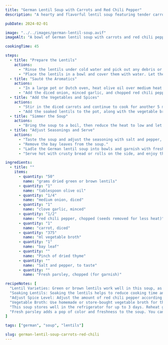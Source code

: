 ```yaml
---
title: "German Lentil Soup with Carrots and Red Chili Pepper"
description: "A hearty and flavorful lentil soup featuring tender carrots and a hint of spice from red chili pepper, perfect for chilly days and comforting meals."

pubDate: 2024-02-01

image: "../../images/german-lentil-soup.avif"
imageAlt: "A bowl of German lentil soup with carrots and red chili pepper garnished with fresh parsley"

cookingTime: 45

steps:
  - title: "Prepare the Lentils"
    actions:
      - "Rinse the lentils under cold water and pick out any debris or stones."
      - "Place the lentils in a bowl and cover them with water. Let them soak for about 30 minutes, then drain and set aside."
  - title: "Sauté the Aromatics"
    actions:
      - "In a large pot or Dutch oven, heat olive oil over medium heat."
      - "Add the diced onion, minced garlic, and chopped red chili pepper. Sauté until the onions are soft and translucent, about 5 minutes."
  - title: "Add the Vegetables and Spices"
    actions:
      - "Stir in the diced carrots and continue to cook for another 5 minutes, allowing the carrots to soften slightly."
      - "Add the soaked lentils to the pot, along with the vegetable broth, bay leaves, thyme, and a pinch of salt and pepper."
  - title: "Simmer the Soup"
    actions:
      - "Bring the soup to a boil, then reduce the heat to low and let it simmer, partially covered, for 25-30 minutes or until the lentils are tender and the flavors have melded together."
  - title: "Adjust Seasonings and Serve"
    actions:
      - "Taste the soup and adjust the seasoning with salt and pepper, if needed."
      - "Remove the bay leaves from the soup."
      - "Ladle the German lentil soup into bowls and garnish with freshly chopped parsley."
      - "Serve hot with crusty bread or rolls on the side, and enjoy the comforting flavors of this hearty soup!"

ingredients:
  - title: ""
    items:
      - quantity: "50"
        name: "grams dried green or brown lentils"
      - quantity: "1"
        name: "tablespoon olive oil"
      - quantity: "1/4"
        name: "medium onion, diced"
      - quantity: "1"
        name: "clove garlic, minced"
      - quantity: "1/2"
        name: "red chili pepper, chopped (seeds removed for less heat)"
      - quantity: "1"
        name: "carrot, diced"
      - quantity: "375"
        name: "ml vegetable broth"
      - quantity: "1"
        name: "bay leaf"
      - quantity: ""
        name: "Pinch of dried thyme"
      - quantity: ""
        name: "Salt and pepper, to taste"
      - quantity: ""
        name: "Fresh parsley, chopped (for garnish)"

recipeNotes: [
  "Lentil Varieties: Green or brown lentils work well in this soup, as they hold their shape when cooked and provide a hearty texture.",
  "Soaking Lentils: Soaking the lentils helps to reduce cooking time and can make them easier to digest.",
  "Adjust Spice Level: Adjust the amount of red chili pepper according to your preference for spiciness. You can also leave the seeds in for extra heat.",
  "Vegetable Broth: Use homemade or store-bought vegetable broth for the base of the soup. You can also use chicken broth if preferred.",
  "This soup stores well in the refrigerator for up to 3 days. Reheat gently on the stovetop, adding a splash of water or broth if needed to thin the soup.",
  "Fresh parsley adds a pop of color and freshness to the soup. You can also garnish with a dollop of sour cream or a squeeze of lemon juice, if desired."
]

tags: ["german", "soup", "lentils"]

slug: german-lentil-soup-carrots-red-chili
---
```

